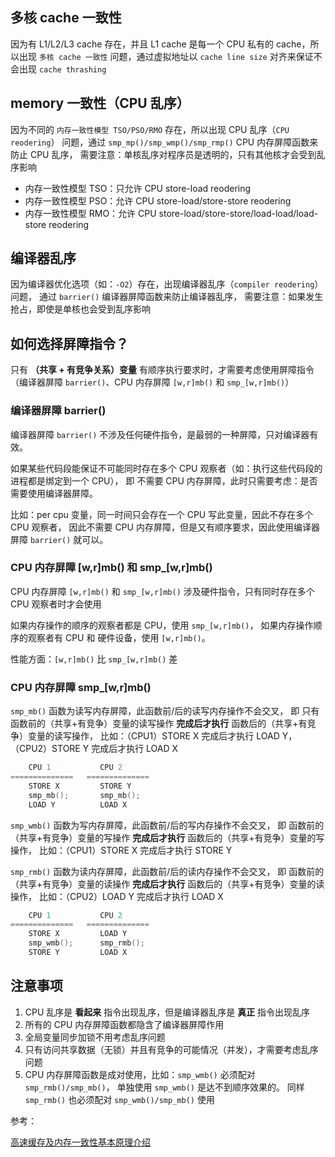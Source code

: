 ## 多核 cache 一致性

因为有 L1/L2/L3 cache 存在，并且 L1 cache 是每一个 CPU 私有的 cache，所以出现
`多核 cache 一致性` 问题，通过虚拟地址以 `cache line size` 对齐来保证不会出现
`cache thrashing`

## memory 一致性（CPU 乱序）

因为不同的 `内存一致性模型 TSO/PSO/RMO` 存在，所以出现 CPU 乱序（`CPU reodering`）
问题，通过 `smp_mp()/smp_wmp()/smp_rmp()` CPU 内存屏障函数来防止 CPU 乱序，
需要注意：单核乱序对程序员是透明的，只有其他核才会受到乱序影响

* 内存一致性模型 TSO：只允许 CPU store-load reodering
* 内存一致性模型 PSO：允许 CPU store-load/store-store reodering
* 内存一致性模型 RMO：允许 CPU store-load/store-store/load-load/load-store reodering

## 编译器乱序

因为编译器优化选项（如：`-O2`）存在，出现编译器乱序（`compiler reodering`）问题，
通过 `barrier()` 编译器屏障函数来防止编译器乱序，
需要注意：如果发生抢占，即使是单核也会受到乱序影响

## 如何选择屏障指令？

只有 **（共享 + 有竞争关系）变量** 有顺序执行要求时，才需要考虑使用屏障指令
（编译器屏障 `barrier()`、CPU 内存屏障 `[w,r]mb()` 和 `smp_[w,r]mb()`）

### 编译器屏障 barrier()

编译器屏障 `barrier()` 不涉及任何硬件指令，是最弱的一种屏障，只对编译器有效。

如果某些代码段能保证不可能同时存在多个 CPU 观察者（如：执行这些代码段的进程都是绑定到一个 CPU），
即 不需要 CPU 内存屏障，此时只需要考虑：是否需要使用编译器屏障。

比如：per cpu 变量，同一时间只会存在一个 CPU 写此变量，因此不存在多个 CPU 观察者，
因此不需要 CPU 内存屏障，但是又有顺序要求，因此使用编译器屏障 `barrier()` 就可以。

### CPU 内存屏障 [w,r]mb() 和 smp_[w,r]mb()

CPU 内存屏障 `[w,r]mb()` 和 `smp_[w,r]mb()` 涉及硬件指令，只有同时存在多个 CPU 观察者时才会使用

如果内存操作的顺序的观察者都是 CPU，使用 `smp_[w,r]mb()`，
如果内存操作顺序的观察者有 CPU 和 硬件设备，使用 `[w,r]mb()`。

性能方面：`[w,r]mb()` 比 `smp_[w,r]mb()` 差

### CPU 内存屏障 smp_[w,r]mb()

`smp_mb()` 函数为读写内存屏障，此函数前/后的读写内存操作不会交叉，
即 只有函数前的（共享+有竞争）变量的读写操作 **完成后才执行** 函数后的（共享+有竞争）变量的读写操作，
比如：（CPU1）STORE X 完成后才执行 LOAD Y，（CPU2）STORE Y 完成后才执行 LOAD X

```c
    CPU 1           CPU 2
==============   ==============
    STORE X         STORE Y
    smp_mb();       smp_mb();
    LOAD Y          LOAD X
```

`smp_wmb()` 函数为写内存屏障，此函数前/后的写内存操作不会交叉，
即 函数前的（共享+有竞争）变量的写操作 **完成后才执行** 函数后的（共享+有竞争）变量的写操作，
比如：（CPU1）STORE X 完成后才执行 STORE Y

`smp_rmb()` 函数为读内存屏障，此函数前/后的读内存操作不会交叉，
即 函数前的（共享+有竞争）变量的读操作 **完成后才执行** 函数后的（共享+有竞争）变量的读操作，
比如：（CPU2）LOAD Y 完成后才执行 LOAD X

```c
    CPU 1           CPU 2
==============   ==============
    STORE X         LOAD Y
    smp_wmb();      smp_rmb();
    STORE Y         LOAD X
```

## 注意事项

1. CPU 乱序是 **看起来** 指令出现乱序，但是编译器乱序是 **真正** 指令出现乱序
2. 所有的 CPU 内存屏障函数都隐含了编译器屏障作用
3. 全局变量同步加锁不用考虑乱序问题
4. 只有访问共享数据（无锁）并且有竞争的可能情况（并发），才需要考虑乱序问题
5. CPU 内存屏障函数是成对使用，比如：`smp_wmb()` 必须配对 `smp_rmb()/smp_mb()`，
   单独使用 `smp_wmb()` 是达不到顺序效果的。
   同样 `smp_rmb()` 也必须配对 `smp_wmb()/smp_mb()` 使用

参考：

[高速缓存及内存一致性基本原理介绍](https://zhuanlan.zhihu.com/cpu-cache)
